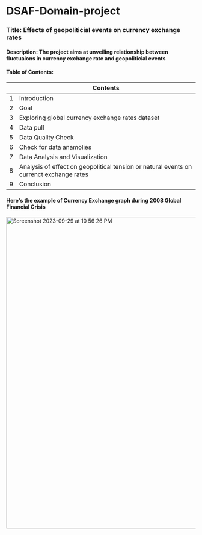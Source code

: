 # DSAF-Domain-project
### Title: Effects of geopoliticial events on currency exchange rates
#### Description: The project aims at unveiling relationship between fluctuaions in currency exchange rate and geopoliticial events
#### Table of Contents:
|   | Contents      |
| --| ------------- |
| 1 | Introduction  |
| 2 | Goal |
| 3 | Exploring global currency exchange rates dataset |
| 4 | Data pull |
| 5 | Data Quality Check | 
| 6 | Check for data anamolies |
| 7 | Data Analysis and Visualization |
| 8 | Analysis of effect on geopolitical tension or natural events on currenct exchange rates |
| 9 | Conclusion |

#### Here's the example of Currency Exchange graph during 2008 Global Financial Crisis
<img width="827" alt="Screenshot 2023-09-29 at 10 56 26 PM" src="https://github.com/amulyaambati/DSAF-Domain-project/assets/93968843/6162f5cf-d101-4491-ae37-696bc90bde2f">
